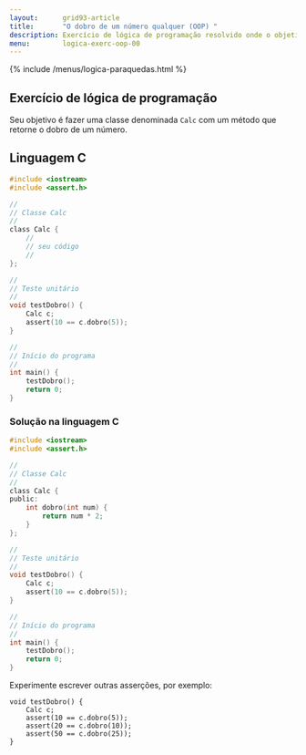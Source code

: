 ```yaml
---
layout:      grid93-article
title:       "O dobro de um número qualquer (OOP) "
description: Exercício de lógica de programação resolvido onde o objetivo é criar uma classe para calcular o dobro de um número qualquer.
menu:        logica-exerc-oop-00
---
```


{% include /menus/logica-paraquedas.html %}

Exercício de lógica de programação
---

Seu objetivo é fazer uma classe denominada `Calc` com um método que retorne o dobro de um número.


Linguagem C
---

```c
#include <iostream>
#include <assert.h>

//
// Classe Calc
//
class Calc {
    //
    // seu código
    //
};

//
// Teste unitário
//
void testDobro() {
    Calc c;
    assert(10 == c.dobro(5));
}

//
// Início do programa
//
int main() {
    testDobro();
    return 0;
}
```


### Solução na linguagem C

```c
#include <iostream>
#include <assert.h>

//
// Classe Calc
//
class Calc {
public:
    int dobro(int num) {
        return num * 2;
    }
};

//
// Teste unitário
//
void testDobro() {
    Calc c;
    assert(10 == c.dobro(5));
}

//
// Início do programa
//
int main() {
    testDobro();
    return 0;
}
```


Experimente escrever outras asserções, por exemplo:

    void testDobro() {
        Calc c;
        assert(10 == c.dobro(5));
        assert(20 == c.dobro(10));
        assert(50 == c.dobro(25));
    }


